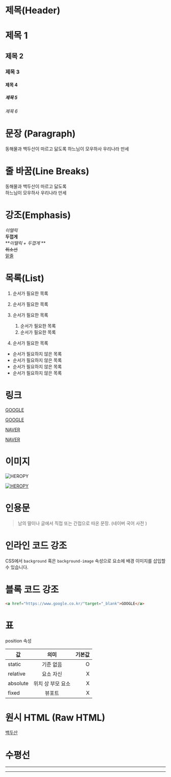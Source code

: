 # 제목(Header)

# 제목 1
## 제목 2
### 제목 3
#### 제목 4
##### 제목 5
###### 제목 6

# 문장 (Paragraph)

동해물과 백두산이 마르고 닳도록 
하느님이 모우하사 우리나라 만세

# 줄 바꿈(Line Breaks)
 
동해물과 백두산이 마르고 닳도록 <br/>
하느님이 모우하사 우리나라 만세

# 강조(Emphasis)
_이텔릭_  
**두껍게**  
**_이텔릭 + 두껍게_ **  
~~취소선~~  
<u>밑줄</u>    

# 목록(List)  

1. 순서가 필요한 목록
1. 순서가 필요한 목록
1. 순서가 필요한 목록
      1. 순서가 필요한 목록
      1. 순서가 필요한 목록

1. 순서가 필요한 목록

- 순서가 필요하지 않은 목록
- 순서가 필요하지 않은 목록
- 순서가 필요하지 않은 목록
- 순서가 필요하지 않은 목록

 
# 링크

<a href="https://google.com">GOOGLE</a>

[GOOGLE](https://google.com)

<a href="https://naver.com"
 title="NAVER로 이동!"
 target="_blank">NAVER</a>

[NAVER](https://naver.com "NAVER로 이동!")

# 이미지 

![HEROPY](https://heropy.blog/css/images/logo.png)

[![HEROPY](https://heropy.blog/css/images/logo.png)](https://heropy.blog/css/images/logo.png)

# 인용문

> 남의 말이나 글에서 직접 또는 간접으로 따온 문장.
> (네이버 국어 사전 )

# 인라인 코드 강조 

CSS에서 `background` 혹은 
`background-image` 속성으로 요소에 배경 이미지를 삽입할 수 있습니다. 

# 블록 코드 강조 

```html
<a href="https://www.google.co.kr/"target="_blank">GOOGLE</a>
```
# 표 

position 속성  

값 | 의미 | 기본값  
--|:--:|--:
static | 기준 없음 | O
relative | 요소 자신 | X 
absolute | 위치 상 부모 요소 | X
fixed | 뷰포트 | X

# 원시 HTML (Raw HTML)
  
  <span style="text-decoration: underline;">백두산</span>

  # 수평선 

  ---

  ***

  
